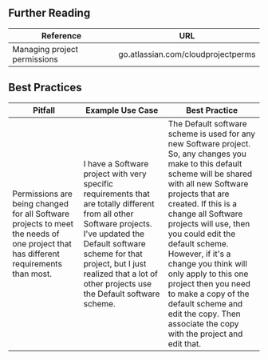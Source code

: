 ## Further Reading
|Reference         |URL|
|--|--|
|Managing project permissions   | go.atlassian.com/cloudprojectperms  |

## Best Practices
| Pitfall  | Example Use Case | Best Practice |
|---|---|---| 
|Permissions are being changed for all Software projects to meet the needs of one project that has different requirements than most. | I have a Software project with very specific requirements that are totally different from all other Software projects. I've updated the Default software scheme for that project, but I just realized that a lot of other projects use the Default software scheme.  | The Default software scheme is used for any new Software project. So, any changes you make to this default scheme will be shared with all new Software projects that are created. If this is a change all Software projects will use, then you could edit the default scheme. However, if it's a change you think will only apply to this one project then you need to make a copy of the default scheme and edit the copy. Then associate the copy with the project and edit that.  |